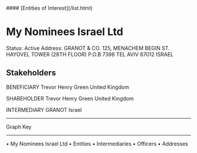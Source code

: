 <link rel="stylesheet" type="text/css" href="../../assets/style.css">
#### [Entities of Interest](/list.html)

# My Nominees Israel Ltd
Status: Active
Address: GRANOT & CO. 125, MENACHEM BEGIN  ST. HAYOVEL TOWER (28TH FLOOR) P.O.B 7398 TEL AVIV  67012 ISRAEL

## Stakeholders
BENEFICIARY
Trevor Henry Green
United Kingdom


SHAREHOLDER
Trevor Henry Green
United Kingdom


INTERMEDIARY
GRANOT
Israel




---



<div class="legend">
Graph Key
<hr>
<span class="focus">• My Nominees Israel Ltd</span>
<span class="entity">• Entities</span>
<span class="intermediary">• Intermediaries</span>
<span class="officer">• Officers</span>
<span class="address">• Addresses</span>
</div>


<img src="http://eoi-graphs.s3-website-eu-west-1.amazonaws.com/My_Nominees_Israel_Ltd.png" alt="">


